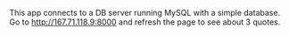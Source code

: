 This app connects to a DB server running MySQL with a simple database.
Go to http://167.71.118.9:8000 and refresh the page to see about 3 quotes.
